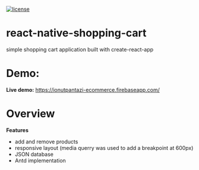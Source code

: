 [![license](https://img.shields.io/github/license/ionutpantazi/react-shopping-cart.svg?style=flat-square)](https://github.com/ionutpantazi/react-shopping-cart/blob/master/LICENSE)
# react-native-shopping-cart
  simple shopping cart application built with create-react-app
# Demo:
  **Live demo:** https://ionutpantazi-ecommerce.firebaseapp.com/
# Overview
  **Features**
 - add and remove products
 - responsive layout (media querry was used to add a breakpoint at 600px)
 - JSON database
 - Antd implementation

